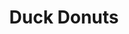 ---
title: Duck Donuts
lng: -76.9971751
lat: 40.2446163
color: 'var(--breakfast'
type: breakfast
address: 6230 Carlisle Pike, Hampden Township, PA 17050
rating: 4
tags:
  - donuts
  - bakery
  - coffee
---